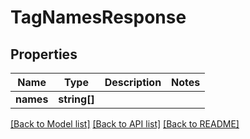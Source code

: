 # TagNamesResponse

## Properties

| Name      | Type         | Description | Notes |
| --------- | ------------ | ----------- | ----- |
| **names** | **string[]** |             |

[[Back to Model list]](../../README.md#documentation-for-models) [[Back to API list]](../../README.md#documentation-for-api-endpoints) [[Back to README]](../../README.md)

